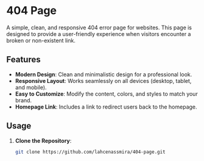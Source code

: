 # 404 Page

A simple, clean, and responsive 404 error page for websites. This page is designed to provide a user-friendly experience when visitors encounter a broken or non-existent link.

## Features
- **Modern Design**: Clean and minimalistic design for a professional look.
- **Responsive Layout**: Works seamlessly on all devices (desktop, tablet, and mobile).
- **Easy to Customize**: Modify the content, colors, and styles to match your brand.
- **Homepage Link**: Includes a link to redirect users back to the homepage.

## Usage
1. **Clone the Repository**:
   ```bash
   git clone https://github.com/lahcenassmira/404-page.git